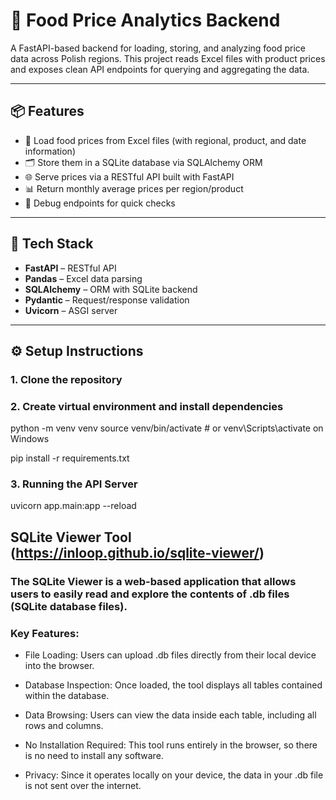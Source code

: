 # 🥦 Food Price Analytics Backend

A FastAPI-based backend for loading, storing, and analyzing food price data across Polish regions. This project reads Excel files with product prices and exposes clean API endpoints for querying and aggregating the data.

---

## 📦 Features

- 📁 Load food prices from Excel files (with regional, product, and date information)
- 🗂️ Store them in a SQLite database via SQLAlchemy ORM
- 🌐 Serve prices via a RESTful API built with FastAPI
- 📊 Return monthly average prices per region/product
- 🧪 Debug endpoints for quick checks

---

## 🚀 Tech Stack

- **FastAPI** – RESTful API
- **Pandas** – Excel data parsing
- **SQLAlchemy** – ORM with SQLite backend
- **Pydantic** – Request/response validation
- **Uvicorn** – ASGI server

---

## ⚙️ Setup Instructions

### 1. Clone the repository

### 2. Create virtual environment and install dependencies

python -m venv venv
source venv/bin/activate  # or venv\Scripts\activate on Windows

pip install -r requirements.txt
 
### 3. Running the API Server

uvicorn app.main:app --reload

## SQLite Viewer Tool (https://inloop.github.io/sqlite-viewer/)

### The SQLite Viewer is a web-based application that allows users to easily read and explore the contents of .db files (SQLite database files).

### Key Features:
- File Loading: Users can upload .db files directly from their local device into the browser.

- Database Inspection: Once loaded, the tool displays all tables contained within the database.

- Data Browsing: Users can view the data inside each table, including all rows and columns.

- No Installation Required: This tool runs entirely in the browser, so there is no need to install any software.

- Privacy: Since it operates locally on your device, the data in your .db file is not sent over the internet.
